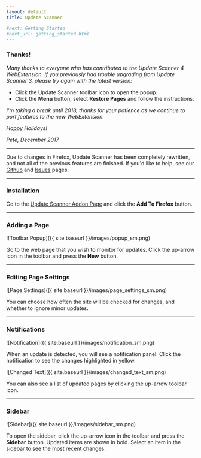 ```yaml
---
layout: default
title: Update Scanner

#next: Getting Started
#next_url: getting_started.html
---
```

### Thanks!

*Many thanks to everyone who has contributed to the Update Scanner 4 WebExtension. If you previously had trouble upgrading from Update Scanner 3, please try again with the latest version:*

* Click the Update Scanner toolbar icon to open the popup.
* Click the **Menu** button, select **Restore Pages** and follow the instructions.

*I'm taking a break until 2018, thanks for your patience as we continue to port features to the new WebExtension.*

*Happy Holidays!*

*Pete, December 2017*

---
Due to changes in Firefox, Update Scanner has been completely rewritten, and
not all of the previous features are finished. If you'd like to help, see our
[Github](https://github.com/sneakypete81/updatescanner#readme) and
[Issues](https://github.com/sneakypete81/updatescanner/issues) pages.

---
### Installation

Go to the [Update Scanner Addon Page](https://addons.mozilla.org/firefox/addon/update-scanner)
and click the **Add To Firefox** button.

---
### Adding a Page

![Toolbar Popup]({{ site.baseurl }}/images/popup_sm.png)

Go to the web page that you wish to monitor for updates.
Click the up-arrow icon in the toolbar and press the **New** button.

---
### Editing Page Settings

![Page Settings]({{ site.baseurl }}/images/page_settings_sm.png)

You can choose how often the site will be checked for changes, and whether to
ignore minor updates.

---
### Notifications

![Notification]({{ site.baseurl }}/images/notification_sm.png)

When an update is detected, you will see a notification panel.
Click the notification to see the changes highlighted in yellow.

![Changed Text]({{ site.baseurl }}/images/changed_text_sm.png)

 You can also see a list of updated pages by clicking the up-arrow toolbar icon.

---
### Sidebar

![Sidebar]({{ site.baseurl }}/images/sidebar_sm.png)

To open the sidebar, click the up-arrow icon in the toolbar and press the
**Sidebar** button.
Updated items are shown in bold.
Select an item in the sidebar to see the most recent changes.
